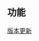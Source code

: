 ## 功能

[版本更新][VersionUpdate.md]

[VersionUpdate.md]: https://github.com/KnifeStone/Hyena/blob/master/wikis/function/VersionUpdate.md





